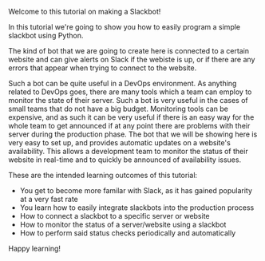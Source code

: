Welcome to this tutorial on making a Slackbot!

In this tutorial we're going to show you how to easily program a simple slackbot using Python.

The kind of bot that we are going to create here is connected to a certain website and can give alerts on Slack if the webiste is up, or if there are any errors that appear when trying to connect to the website.

Such a bot can be quite useful in a DevOps environment. As anything related to DevOps goes, there are many tools which a team can employ to monitor the state of their server. Such a bot is very useful in the cases of small teams that do not have a big budget. Monitoring tools can be expensive, and as such it can be very useful if there is an easy way for the whole team to get announced if at any point there are problems with their server during the production phase. The bot that we will be showing here is very easy to set up, and provides automatic updates on a website's availability. This allows a development team to monitor the status of their website in real-time and to quickly be announced of availability issues.

These are the intended learning outcomes of this tutorial:
- You get to become more familar with Slack, as it has gained popularity at a very fast rate
- You learn how to easily integrate slackbots into the production process
- How to connect a slackbot to a specific server or website
- How to monitor the status of a server/website using a slackbot
- How to perform said status checks periodically and automatically

Happy learning!